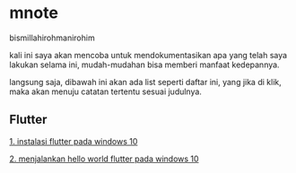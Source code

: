 # mnote
bismillahirohmanirohim

kali ini saya akan mencoba untuk mendokumentasikan apa yang telah saya lakukan selama ini, mudah-mudahan bisa memberi manfaat kedepannya.

langsung saja, dibawah ini akan ada list seperti daftar ini, yang jika di klik, maka akan menuju catatan tertentu sesuai judulnya.

## Flutter

[1. instalasi flutter pada windows 10](../master/flutter/instalasi-flutter-windows10)

[2. menjalankan hello world flutter pada windows 10](../blob/master/LICENSE)